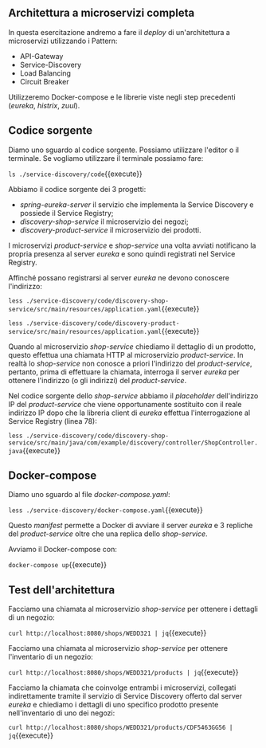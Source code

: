 ## Architettura a microservizi completa

In questa esercitazione andremo a fare il _deploy_ di un'architettura a microservizi utilizzando i Pattern:

- API-Gateway
- Service-Discovery
- Load Balancing
- Circuit Breaker

Utilizzeremo Docker-compose e le librerie viste negli step precedenti (*eureka*, *histrix*, *zuul*).

## Codice sorgente





Diamo uno sguardo al codice sorgente. Possiamo utilizzare l'editor o il terminale.
Se vogliamo utilizzare il terminale possiamo fare:

`ls ./service-discovery/code`{{execute}}

Abbiamo il codice sorgente dei 3 progetti:
- *spring-eureka-server* il servizio che implementa la Service Discovery e possiede il Service Registry;
- *discovery-shop-service* il microservizio dei negozi;
- *discovery-product-service* il microservizio dei prodotti.

I microservizi *product-service* e *shop-service* una volta avviati notificano la propria presenza al server *eureka* e sono quindi registrati nel Service Registry.

Affinché possano registrarsi al server *eureka* ne devono conoscere l'indirizzo:

`less ./service-discovery/code/discovery-shop-service/src/main/resources/application.yaml`{{execute}}

`less ./service-discovery/code/discovery-product-service/src/main/resources/application.yaml`{{execute}}

Quando al microservizio *shop-service* chiediamo il dettaglio di un prodotto, questo effettua una chiamata HTTP al microservizio *product-service*.
In realtà lo *shop-service* non conosce a priori l'indirizzo del *product-service*, pertanto, prima di effettuare la chiamata, interroga il server *eureka* per ottenere l'indirizzo (o gli indirizzi) del *product-service*.

Nel codice sorgente dello *shop-service* abbiamo il _placeholder_ dell'indirizzo IP del *product-service* che viene opportunamente sostituito con il reale indirizzo IP dopo che la libreria client di *eureka* effettua l'interrogazione al Service Registry (linea 78):

`less ./service-discovery/code/discovery-shop-service/src/main/java/com/example/discovery/controller/ShopController.java`{{execute}}

## Docker-compose

Diamo uno sguardo al file _docker-compose.yaml_:

`less ./service-discovery/docker-compose.yaml`{{execute}}

Questo _manifest_ permette a Docker di avviare il server *eureka* e 3 repliche del *product-service* oltre che una replica dello *shop-service*.

Avviamo il Docker-compose con:

`docker-compose up`{{execute}}

## Test dell'architettura ##

Facciamo una chiamata al microservizio *shop-service* per ottenere i dettagli di un negozio:

`curl http://localhost:8080/shops/WEDD321 | jq`{{execute}}

Facciamo una chiamata al microservizio *shop-service* per ottenere l'inventario di un negozio:

`curl http://localhost:8080/shops/WEDD321/products | jq`{{execute}}

Facciamo la chiamata che coinvolge entrambi i microservizi, collegati indirettamente tramite il servizio di Service Discovery offerto dal server *eureka* e chiediamo i dettagli di uno specifico prodotto presente nell'inventario di uno dei negozi:

`curl http://localhost:8080/shops/WEDD321/products/CDF5463GG56 | jq`{{execute}}

